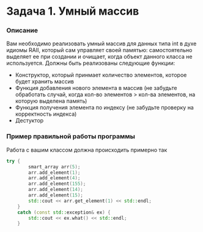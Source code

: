 # Задача 1. Умный массив

### Описание
Вам необходимо реализовать умный массив для данных типа int в духе идиомы RAII, который сам управляет своей памятью: самостоятельно выделяет ее при создании и
очищает, когда объект данного класса не используется. Должны быть реализованы следующие функции:
* Конструктор, который принмает количество элементов, которое будет хранить массив
* Функция добавления нового элемента в массив (не забудьте обработать случай, когда кол-во элементов > кол-ва элементов, на которую выделена память)
* Функция получения элемента по индексу (не забудьте проверку на корректность индекса)
* Дестуктор

### Пример правильной работы программы
Работа с вашим классом должна происходить примерно так
``` C++
try {
		smart_array arr(5);
		arr.add_element(1);
		arr.add_element(4);
		arr.add_element(155);
		arr.add_element(14);
		arr.add_element(15);
		std::cout << arr.get_element(1) << std::endl;
	}
	catch (const std::exception& ex) {
		std::cout << ex.what() << std::endl;
	}
```
